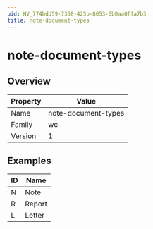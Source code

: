 ```yaml
---
uid: HV_774bdd59-7358-425b-8053-6b0aa0ffa7b3
title: note-document-types
---
```


# note-document-types

## Overview

Property|Value
---|--- 
Name|note-document-types 
Family|wc 
Version|1

## Examples

ID|Name
---|--- 
N|Note 
R|Report 
L|Letter